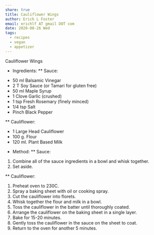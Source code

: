 ```yaml
---
share: true
title: Cauliflower Wings
author: Erich L Foster
email: erichlf AT gmail DOT com
date: 2020-08-26 Wed
tags:
  - recipes
  - vegan
  - appetizer
---
```

Cauliflower Wings
* Ingredients:
** Sauce:
- 50 ml Balsamic Vinegar
- 2 T Soy Sauce (or Tamari for gluten free)
- 50 ml Maple Syrup
- 1 Clove Garlic (crushed)
- 1 tsp Fresh Rosemary (finely minced)
- 1/4 tsp Salt
- Pinch Black Pepper

** Cauliflower:
- 1 Large Head Cauliflower
- 100 g. Flour
- 120 ml. Plant Based Milk

* Method:
** Sauce:
1. Combine all of the sauce ingredients in a bowl and whisk together.
2. Set aside.

** Cauliflower:
1. Preheat oven to 230C.
2. Spray a baking sheet with oil or cooking spray.
3. Cut the cauliflower into florets.
4. Whisk together the flour and milk in a bowl.
5. Toss the cauliflower in the batter until thoroughly coated.
6. Arrange the cauliflower on the baking sheet in a single layer.
7. Bake for 15-20 minutes.
8. Gently toss the cauliflower in the sauce on the sheet to coat.
9. Return to the oven for another 5 minutes.
